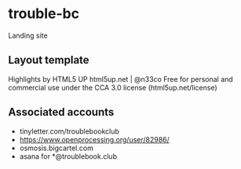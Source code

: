 # trouble-bc
Landing site

## Layout template

Highlights by HTML5 UP
html5up.net | @n33co
Free for personal and commercial use under the CCA 3.0 license (html5up.net/license)

## Associated accounts

* tinyletter.com/troublebookclub
* https://www.openprocessing.org/user/82986/
* osmosis.bigcartel.com
* asana for *@troublebook.club
